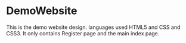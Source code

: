 # DemoWebsite
This is the demo website design. languages used HTML5 and CSS and CSS3. It only contains Register page and the main index page.
